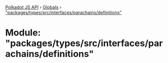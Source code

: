 [Polkadot JS API](../README.md) › [Globals](../globals.md) › ["packages/types/src/interfaces/parachains/definitions"](_packages_types_src_interfaces_parachains_definitions_.md)

# Module: "packages/types/src/interfaces/parachains/definitions"


